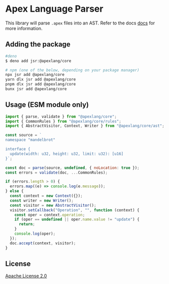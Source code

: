 # Apex Language Parser

This library will parse `.apex` files into an AST. Refer to the docs
[docs](https://docs.apexlang.io) for more information.

## Adding the package

```sh
#deno
$ deno add jsr:@apexlang/core

# npm (one of the below, depending on your package manager)
npx jsr add @apexlang/core
yarn dlx jsr add @apexlang/core
pnpm dlx jsr add @apexlang/core
bunx jsr add @apexlang/core
```

## Usage (ESM module only)

```js
import { parse, validate } from "@apexlang/core";
import { CommonRules } from "@apexlang/core/rules";
import { AbstractVisitor, Context, Writer } from "@apexlang/core/ast";

const source = `
namespace "mandelbrot"

interface {
  update(width: u32, height: u32, limit: u32): [u16]
}`;

const doc = parse(source, undefined, { noLocation: true });
const errors = validate(doc, ...CommonRules);

if (errors.length > 0) {
  errors.map((e) => console.log(e.message));
} else {
  const context = new Context({});
  const writer = new Writer();
  const visitor = new AbstractVisitor();
  visitor.setCallback("Operation", "", function (context) {
    const oper = context.operation;
    if (oper == undefined || oper.name.value != "update") {
      return;
    }
    console.log(oper);
  });
  doc.accept(context, visitor);
}
```

## License

[Apache License 2.0](https://choosealicense.com/licenses/apache-2.0/)
